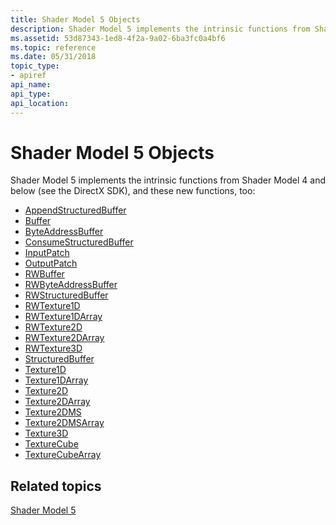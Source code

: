 ```yaml
---
title: Shader Model 5 Objects
description: Shader Model 5 implements the intrinsic functions from Shader Model 4 and below (see the DirectX SDK), and these new functions, too
ms.assetid: 53d87343-1ed8-4f2a-9a02-6ba3fc0a4bf6
ms.topic: reference
ms.date: 05/31/2018
topic_type: 
- apiref
api_name: 
api_type: 
api_location: 
---
```


# Shader Model 5 Objects

Shader Model 5 implements the intrinsic functions from Shader Model 4 and below (see the DirectX SDK), and these new functions, too:

-   [AppendStructuredBuffer](sm5-object-appendstructuredbuffer.md)
-   [Buffer](sm5-object-buffer.md)
-   [ByteAddressBuffer](sm5-object-byteaddressbuffer.md)
-   [ConsumeStructuredBuffer](sm5-object-consumestructuredbuffer.md)
-   [InputPatch](sm5-object-inputpatch.md)
-   [OutputPatch](sm5-object-outputpatch.md)
-   [RWBuffer](sm5-object-rwbuffer.md)
-   [RWByteAddressBuffer](sm5-object-rwbyteaddressbuffer.md)
-   [RWStructuredBuffer](sm5-object-rwstructuredbuffer.md)
-   [RWTexture1D](sm5-object-rwtexture1d.md)
-   [RWTexture1DArray](sm5-object-rwtexture1darray.md)
-   [RWTexture2D](sm5-object-rwtexture2d.md)
-   [RWTexture2DArray](sm5-object-rwtexture2darray.md)
-   [RWTexture3D](sm5-object-rwtexture3d.md)
-   [StructuredBuffer](sm5-object-structuredbuffer.md)
-   [Texture1D](sm5-object-texture1d.md)
-   [Texture1DArray](sm5-object-texture1darray.md)
-   [Texture2D](sm5-object-texture2d.md)
-   [Texture2DArray](sm5-object-texture2darray.md)
-   [Texture2DMS](sm5-object-texture2dms.md)
-   [Texture2DMSArray](sm5-object-texture2dmsarray.md)
-   [Texture3D](sm5-object-texture3d.md)
-   [TextureCube](texturecube.md)
-   [TextureCubeArray](texturecubearray.md)

## Related topics

<dl> <dt>

[Shader Model 5](d3d11-graphics-reference-sm5.md)
</dt> </dl>

 

 




